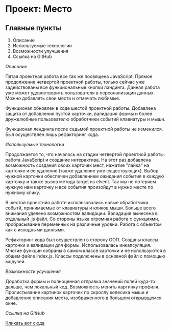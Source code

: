 # Проект: Место

## Главные пункты
1. Описание
2. Используемые технологии
3. Возможности улучшения
4. Ссылка на GitHub

*Описание*

Пятая проектная работа все так же посвящена JavaScript. Прямое продолжение четвертой проектной работы, только сейчас уже задействованы все функциональные
кнопки лэндинга. Данная работа уже может удовлетворить пользователя в персонализации данных. Можно добавлять свои места и отмечать любимые.

Функционал обновлен в ходе шестой проектной работы. Добавлена защита от добавления пустой карточки, валидация формы и более дружелюбные пользователю
обработчики событий клавиатуры и мыши.

Функционал лендинга после седьмой проектной работы не изменился. Был осуществлен лишь рефакторинг кода.

*Используемые технологии*

Продолжается то, что началось на стадии четвертой проектной работы: работа JavaScript и создание интерактива. На этот раз добавлена возможность
создания своих карточек мест, нажатие "лайка" на карточке и ее удаление (также удаление уже существующих). Выбор нужной карточки обеспечен добавлением
ожидания события в каждую карточку и также вызов метода target из elvent. Так мы не потеряем нужную нам карточку и все события произойдут в нужно месте по
нужному клику.

В шестой проектнйо работе использовались новые обработчики событй, принимаемые от клавиатуры и кликов мыши. Больше всего внимания уделено возможностям валидации.
Валидация вынесена в отдельный .js файл. Со стороны языка огромная работа с функциями, пробрасывание переменных на различные уровни. Работа с объектом как с исходными данными.

Рефакторинг кода был осуществлен в сторону ООП. Созданы классы карточки и валидации для формы. Использовалась инкапсуляция. Многие функции собраны в самом классе карточки и не используются в общем файле index.js. Классы подключены в основной файл с помощью модулей.

*Возможности улучшения*

Доработка формы и полноценная отправка значений полей куда-то дальше, чем локальный код. Возможность менять картинку профиля. Пролистывание картинок карточек по скроллу
колесика мыши и добавление описания места, изображенного в большом открывщемся окне.

*Ссылка на GitHub*

[Кликать вот сюда](https://all1son4.github.io/mesto/)
